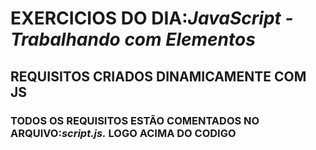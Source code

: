 # EXERCICIOS DO DIA:*JavaScript - Trabalhando com Elementos*
## REQUISITOS CRIADOS DINAMICAMENTE COM JS
### TODOS OS REQUISITOS ESTÃO COMENTADOS NO ARQUIVO:*script.js.* LOGO ACIMA DO CODIGO 
